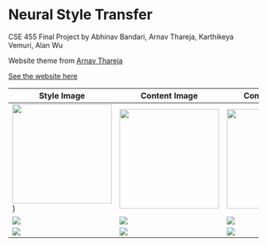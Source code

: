 # Neural Style Transfer

CSE 455 Final Project by Abhinav Bandari, Arnav Thareja, Karthikeya Vemuri, Alan Wu

Website theme from [Arnav Thareja](https://arnavthareja.github.io)

[See the website here](https://abx393.github.io/CSE-455-Final-Project)

| Style Image | Content Image | Combined Image |
| --- | --- | --- |
| <img src="assets/images/picasso.png" width="200" height="200">) | <img src="assets/images/forest_content.png" width="200" height="200"> | <img src="assets/images/forest_picasso.png" width="200" height="200"> |
| ![](assets/images/wave.jpg) | ![](assets/images/paradise.jpg) | ![](assets/images/paradise_wave.jpg) |
| ![](assets/images/illusion.jpg) | ![](assets/images/capitol.png) | ![](assets/images/capitol_illusion.png) |
